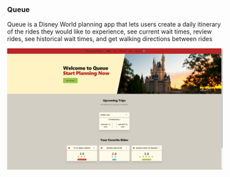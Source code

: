 ### Queue
Queue is a Disney World planning app that lets users create a daily itinerary of the rides they would like to experience, see current wait times, review rides, see historical wait times, and get walking directions between rides

![alt text](queue.png)

